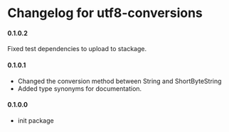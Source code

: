 # Changelog for utf8-conversions

#### 0.1.0.2

Fixed test dependencies to upload to stackage.


#### 0.1.0.1
- Changed the conversion method between String and ShortByteString
- Added type synonyms for documentation.


#### 0.1.0.0
- init package
